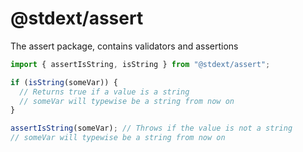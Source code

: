 # @stdext/assert

The assert package, contains validators and assertions

```ts
import { assertIsString, isString } from "@stdext/assert";

if (isString(someVar)) {
  // Returns true if a value is a string
  // someVar will typewise be a string from now on
}

assertIsString(someVar); // Throws if the value is not a string
// someVar will typewise be a string from now on
```
